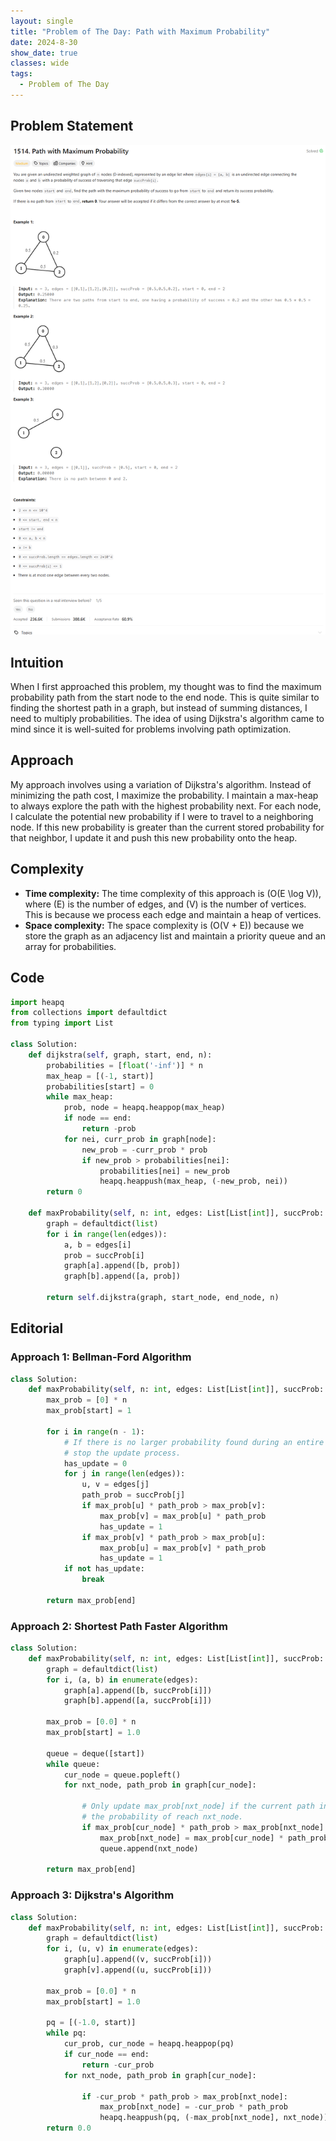```yaml
---
layout: single
title: "Problem of The Day: Path with Maximum Probability"
date: 2024-8-30
show_date: true
classes: wide
tags:
  - Problem of The Day
---
```


## Problem Statement

![problem](/assets/images/2024-08-30_18-28-17-problem-1514.png)

## Intuition

When I first approached this problem, my thought was to find the maximum probability path from the start node to the end node. This is quite similar to finding the shortest path in a graph, but instead of summing distances, I need to multiply probabilities. The idea of using Dijkstra's algorithm came to mind since it is well-suited for problems involving path optimization.

## Approach

My approach involves using a variation of Dijkstra's algorithm. Instead of minimizing the path cost, I maximize the probability. I maintain a max-heap to always explore the path with the highest probability next. For each node, I calculate the potential new probability if I were to travel to a neighboring node. If this new probability is greater than the current stored probability for that neighbor, I update it and push this new probability onto the heap.

## Complexity

- **Time complexity:** The time complexity of this approach is \(O(E \log V)\), where \(E\) is the number of edges, and \(V\) is the number of vertices. This is because we process each edge and maintain a heap of vertices.
- **Space complexity:** The space complexity is \(O(V + E)\) because we store the graph as an adjacency list and maintain a priority queue and an array for probabilities.

## Code

```python
import heapq
from collections import defaultdict
from typing import List

class Solution:
    def dijkstra(self, graph, start, end, n):
        probabilities = [float('-inf')] * n
        max_heap = [(-1, start)]
        probabilities[start] = 0
        while max_heap:
            prob, node = heapq.heappop(max_heap)
            if node == end:
                return -prob
            for nei, curr_prob in graph[node]:
                new_prob = -curr_prob * prob
                if new_prob > probabilities[nei]:
                    probabilities[nei] = new_prob
                    heapq.heappush(max_heap, (-new_prob, nei))
        return 0

    def maxProbability(self, n: int, edges: List[List[int]], succProb: List[float], start_node: int, end_node: int) -> float:
        graph = defaultdict(list)
        for i in range(len(edges)):
            a, b = edges[i]
            prob = succProb[i]
            graph[a].append([b, prob])
            graph[b].append([a, prob])

        return self.dijkstra(graph, start_node, end_node, n)
```

## Editorial

### Approach 1: Bellman-Ford Algorithm

```python
class Solution:
    def maxProbability(self, n: int, edges: List[List[int]], succProb: List[float], start: int, end: int) -> float:
        max_prob = [0] * n
        max_prob[start] = 1

        for i in range(n - 1):
            # If there is no larger probability found during an entire round of updates,
            # stop the update process.
            has_update = 0
            for j in range(len(edges)):
                u, v = edges[j]
                path_prob = succProb[j]
                if max_prob[u] * path_prob > max_prob[v]:
                    max_prob[v] = max_prob[u] * path_prob
                    has_update = 1
                if max_prob[v] * path_prob > max_prob[u]:
                    max_prob[u] = max_prob[v] * path_prob
                    has_update = 1
            if not has_update:
                break

        return max_prob[end]
```

### Approach 2: Shortest Path Faster Algorithm

```python
class Solution:
    def maxProbability(self, n: int, edges: List[List[int]], succProb: List[float], start: int, end: int) -> float:
        graph = defaultdict(list)
        for i, (a, b) in enumerate(edges):
            graph[a].append([b, succProb[i]])
            graph[b].append([a, succProb[i]])

        max_prob = [0.0] * n
        max_prob[start] = 1.0

        queue = deque([start])
        while queue:
            cur_node = queue.popleft()
            for nxt_node, path_prob in graph[cur_node]:

                # Only update max_prob[nxt_node] if the current path increases
                # the probability of reach nxt_node.
                if max_prob[cur_node] * path_prob > max_prob[nxt_node]:
                    max_prob[nxt_node] = max_prob[cur_node] * path_prob
                    queue.append(nxt_node)

        return max_prob[end]
```

### Approach 3: Dijkstra's Algorithm

```python
class Solution:
    def maxProbability(self, n: int, edges: List[List[int]], succProb: List[float], start: int, end: int) -> float:
        graph = defaultdict(list)
        for i, (u, v) in enumerate(edges):
            graph[u].append((v, succProb[i]))
            graph[v].append((u, succProb[i]))

        max_prob = [0.0] * n
        max_prob[start] = 1.0

        pq = [(-1.0, start)]
        while pq:
            cur_prob, cur_node = heapq.heappop(pq)
            if cur_node == end:
                return -cur_prob
            for nxt_node, path_prob in graph[cur_node]:

                if -cur_prob * path_prob > max_prob[nxt_node]:
                    max_prob[nxt_node] = -cur_prob * path_prob
                    heapq.heappush(pq, (-max_prob[nxt_node], nxt_node))
        return 0.0
```
